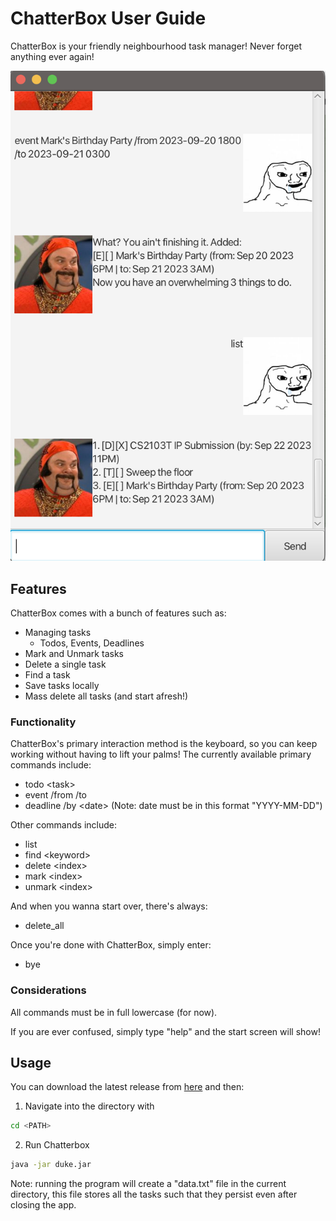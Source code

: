# ChatterBox User Guide

ChatterBox is your friendly neighbourhood task manager! Never forget anything ever again!

![chatterbox](Ui.png)

## Features 
ChatterBox comes with a bunch of features such as:
- Managing tasks
    - Todos, Events, Deadlines
- Mark and Unmark tasks
- Delete a single task
- Find a task
- Save tasks locally
- Mass delete all tasks (and start afresh!)

### Functionality

ChatterBox's primary interaction method is the keyboard, so you can keep working without having to lift your palms! The currently available primary commands include:
- todo \<task\>
- event /from <start> /to <end>
- deadline /by \<date\> (Note: date must be in this format "YYYY-MM-DD")

Other commands include:
- list
- find \<keyword\>
- delete \<index\>
- mark \<index\>
- unmark \<index\>

And when you wanna start over, there's always:

- delete_all

Once you're done with ChatterBox, simply enter:

- bye

### Considerations

All commands must be in full lowercase (for now).

If you are ever confused, simply type "help" and the start screen will show!

## Usage

You can download the latest release from [here](https://github.com/sp4ce-cowboy/ip/releases/tag/A-Release-3) and then:

1. Navigate into the directory with

```sh
cd <PATH>
```

2. Run Chatterbox

```sh
java -jar duke.jar
```

Note: running the program will create a "data.txt" file in the current directory, this file stores all the tasks such that they persist even after closing the app. 
